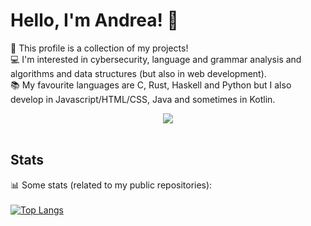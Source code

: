 # Hello, I'm Andrea! 👋

🦊 This profile is a collection of my projects!<br>
💻 I'm interested in cybersecurity, language and grammar analysis and algorithms and data structures (but also in web development).<br>
📚 My favourite languages are C, Rust, Haskell and Python but I also develop in Javascript/HTML/CSS, Java and sometimes in Kotlin.
<p align=center>
  <img src="https://skillicons.dev/icons?i=c,rust,java,haskell,python,kotlin,javascript,html,css&theme=light"><br><br>
</p>

## Stats
📊 Some stats (related to my public repositories):<br><br>
[![Top Langs](https://github-readme-stats.vercel.app/api/top-langs/?username=Cave-8&hide=cmake&theme=graywhite&size_weight=0.5&count_weight=0.5&langs_count=6)]()
